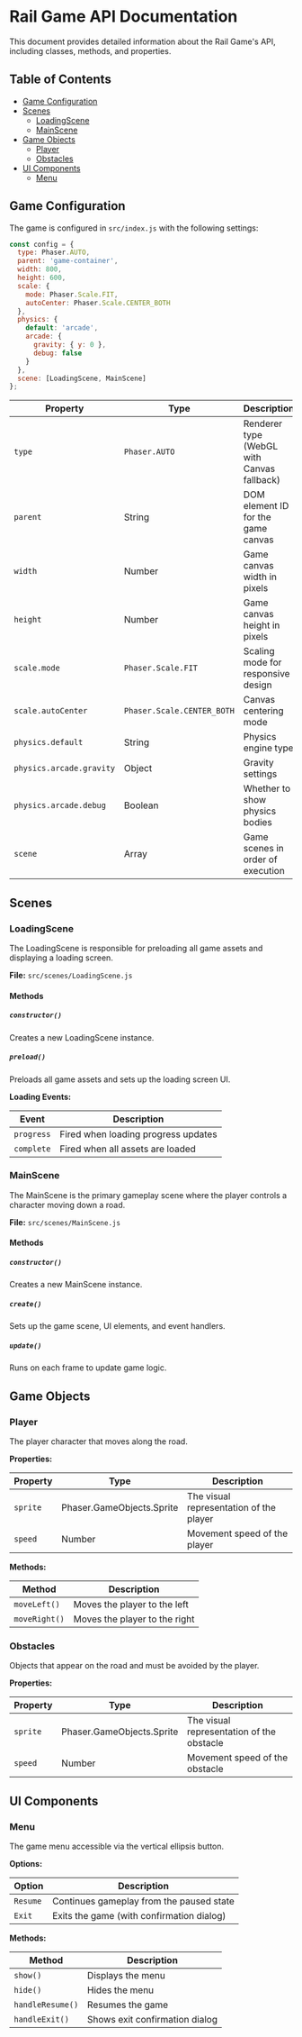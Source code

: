 # Rail Game API Documentation

This document provides detailed information about the Rail Game's API, including classes, methods, and properties.

## Table of Contents

- [Game Configuration](#game-configuration)
- [Scenes](#scenes)
  - [LoadingScene](#loadingscene)
  - [MainScene](#mainscene)
- [Game Objects](#game-objects)
  - [Player](#player)
  - [Obstacles](#obstacles)
- [UI Components](#ui-components)
  - [Menu](#menu)

## Game Configuration

The game is configured in `src/index.js` with the following settings:

```javascript
const config = {
  type: Phaser.AUTO,
  parent: 'game-container',
  width: 800,
  height: 600,
  scale: {
    mode: Phaser.Scale.FIT,
    autoCenter: Phaser.Scale.CENTER_BOTH
  },
  physics: {
    default: 'arcade',
    arcade: {
      gravity: { y: 0 },
      debug: false
    }
  },
  scene: [LoadingScene, MainScene]
};
```

| Property | Type | Description |
|----------|------|-------------|
| `type` | `Phaser.AUTO` | Renderer type (WebGL with Canvas fallback) |
| `parent` | String | DOM element ID for the game canvas |
| `width` | Number | Game canvas width in pixels |
| `height` | Number | Game canvas height in pixels |
| `scale.mode` | `Phaser.Scale.FIT` | Scaling mode for responsive design |
| `scale.autoCenter` | `Phaser.Scale.CENTER_BOTH` | Canvas centering mode |
| `physics.default` | String | Physics engine type |
| `physics.arcade.gravity` | Object | Gravity settings |
| `physics.arcade.debug` | Boolean | Whether to show physics bodies |
| `scene` | Array | Game scenes in order of execution |

## Scenes

### LoadingScene

The LoadingScene is responsible for preloading all game assets and displaying a loading screen.

**File:** `src/scenes/LoadingScene.js`

#### Methods

##### `constructor()`

Creates a new LoadingScene instance.

##### `preload()`

Preloads all game assets and sets up the loading screen UI.

**Loading Events:**

| Event | Description |
|-------|-------------|
| `progress` | Fired when loading progress updates |
| `complete` | Fired when all assets are loaded |

### MainScene

The MainScene is the primary gameplay scene where the player controls a character moving down a road.

**File:** `src/scenes/MainScene.js`

#### Methods

##### `constructor()`

Creates a new MainScene instance.

##### `create()`

Sets up the game scene, UI elements, and event handlers.

##### `update()`

Runs on each frame to update game logic.

## Game Objects

### Player

The player character that moves along the road.

**Properties:**

| Property | Type | Description |
|----------|------|-------------|
| `sprite` | Phaser.GameObjects.Sprite | The visual representation of the player |
| `speed` | Number | Movement speed of the player |

**Methods:**

| Method | Description |
|--------|-------------|
| `moveLeft()` | Moves the player to the left |
| `moveRight()` | Moves the player to the right |

### Obstacles

Objects that appear on the road and must be avoided by the player.

**Properties:**

| Property | Type | Description |
|----------|------|-------------|
| `sprite` | Phaser.GameObjects.Sprite | The visual representation of the obstacle |
| `speed` | Number | Movement speed of the obstacle |

## UI Components

### Menu

The game menu accessible via the vertical ellipsis button.

**Options:**

| Option | Description |
|--------|-------------|
| `Resume` | Continues gameplay from the paused state |
| `Exit` | Exits the game (with confirmation dialog) |

**Methods:**

| Method | Description |
|--------|-------------|
| `show()` | Displays the menu |
| `hide()` | Hides the menu |
| `handleResume()` | Resumes the game |
| `handleExit()` | Shows exit confirmation dialog |
